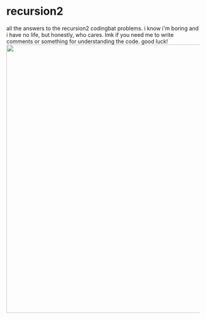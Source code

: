 # recursion2
all the answers to the recursion2 codingbat problems. i know i'm boring and i have no life, but honestly, who cares. lmk if you need me to write comments or something for understanding the code. good luck!
<img height = "700" src = "[https://www.google.com/url?sa=i&url=https%3A%2F%2Fwww.ign.com%2Fvideos%2Famanda-the-adventurer-official-release-date-trailer&psig=AOvVaw3PLeGEvYdScHTThmPND7av&ust=1707965003078000&source=images&cd=vfe&opi=89978449&ved=0CBMQjRxqFwoTCKjg3cznqYQDFQAAAAAdAAAAABAE](https://encrypted-tbn0.gstatic.com/images?q=tbn:ANd9GcT1t9ljEOr4c2mDOLi8jxWf5hlineOjw1yqfZlSm4X0Vg&s)https://encrypted-tbn0.gstatic.com/images?q=tbn:ANd9GcT1t9ljEOr4c2mDOLi8jxWf5hlineOjw1yqfZlSm4X0Vg&s"/>
